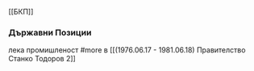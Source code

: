 [[БКП]]

### Държавни Позиции
лека промишленост #more в [[(1976.06.17 - 1981.06.18) Правителство Станко Тодоров 2]]